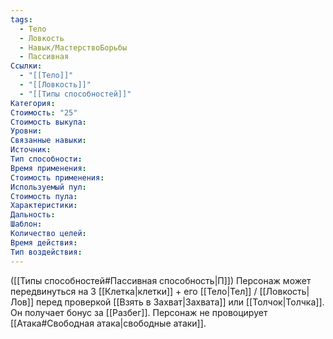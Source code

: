 ```yaml
---
tags:
  - Тело
  - Ловкость
  - Навык/МастерствоБорьбы
  - Пассивная
Ссылки:
  - "[[Тело]]"
  - "[[Ловкость]]"
  - "[[Типы способностей]]"
Категория: 
Стоимость: "25"
Стоимость выкупа:
Уровни:
Связанные навыки:
Источник:
Тип способности:
Время применения:
Стоимость применения:
Используемый пул:
Стоимость пула:
Характеристики:
Дальность:
Шаблон:
Количество целей:
Время действия:
Тип воздействия:
---
```

([[Типы способностей#Пассивная способность|П]]) Персонаж может передвинуться на 3 [[Клетка|клетки]] + его [[Тело|Тел]] / [[Ловкость|Лов]] перед проверкой [[Взять в Захват|Захвата]] или [[Толчок|Толчка]]. Он получает бонус за [[Разбег]]. Персонаж не провоцирует [[Атака#Свободная атака|свободные атаки]].